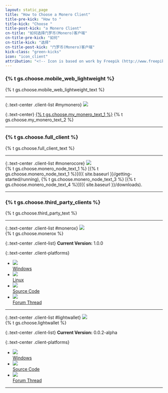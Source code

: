 ```yaml
---
layout: static_page
title: "How to Choose a Monero Client"
title-pre-kick: "How to "
title-kick: "Choose "
title-post-kick: "a Monero Client"
cn-title: "如何选择门罗币(Monero)客户端"
cn-title-pre-kick: "如何"
cn-title-kick: "选择"
cn-title-post-kick: "门罗币(Monero)客户端"
kick-class: "green-kicks"
icon: "icon_client"
attribution: "<!-- Icon is based on work by Freepik (http://www.freepik.com) and is licensed under Creative Commons BY 3.0 -->"
---
```


### {% t gs.choose.mobile_web_lightweight %}

{% t gs.choose.mobile_web_lightweight_text %}

---

{:.text-center .client-list #mymonero}
[![](//static.getmonero.org/images/clients/mymonero.svg)](https://mymonero.com)

{:.text-center}
[{% t gs.choose.my_monero_text_1 %}](https://mymonero.com) {% t gs.choose.my_monero_text_2 %}

---

### {% t gs.choose.full_client %}

{% t gs.choose.full_client_text %}

---

{:.text-center .client-list #monerocore}
[![](//static.getmonero.org/images/logo.svg)](/downloads)  
{% t gs.choose.monero_node_text_1 %} [{% t gs.choose.monero_node_text_1 %}]({{ site.baseurl }}/getting-started/running), {% t gs.choose.monero_node_text_3 %} [{% t gs.choose.monero_node_text_4 %}]({{ site.baseurl }}/downloads).

---

### {% t gs.choose.third_party_clients %}

{% t gs.choose.third_party_text %}

---

{:.text-center .client-list #monerox}
![](//static.getmonero.org/images/clients/monerox.svg)  
{% t gs.choose.monerox %}

{:.text-center .client-list}
**Current Version:** 1.0.0  

{:.text-center .client-platforms}
- [![](//static.getmonero.org/images/platforms/windows.svg)  
  Windows](https://github.com/Jojatekok/MoneroGui.Net/releases/download/v1.0.0/MoneroGui.Net-v1.0.0-Windows-x64.zip)
- [![](//static.getmonero.org/images/platforms/linux.svg)  
  Linux](https://github.com/Jojatekok/MoneroGui.Net/releases/download/v1.0.0/MoneroGui.Net-v1.0.0-Linux-x64.tar.gz)
- [![](//static.getmonero.org/images/platforms/github.svg)  
  Source Code](https://github.com/Jojatekok/MoneroGui.Net)
- [![](//static.getmonero.org/images/platforms/forum.svg)  
  Forum Thread](https://bitcointalk.org/index.php?topic=683365.00)

---

{:.text-center .client-list #lightwallet}
[![](//static.getmonero.org/images/clients/lightwallet.svg)](https://forum.getmonero.org/20/general-discussion/166/lightwallet-a-lightweight-monero-gui-account-manager)  
{% t gs.choose.lightwallet %}

{:.text-center .client-list}
**Current Version:** 0.0.2-alpha  

{:.text-center .client-platforms}
- [![](//static.getmonero.org/images/platforms/windows.svg)  
  Windows](https://github.com/jwinterm/lightWallet/releases/download/v0.0.2-alpha/lightWallet.exe)
- [![](//static.getmonero.org/images/platforms/github.svg)  
  Source Code](https://github.com/jwinterm/lightWallet)
- [![](//static.getmonero.org/images/platforms/forum.svg)  
  Forum Thread](https://forum.getmonero.org/20/general-discussion/166/lightwallet-a-lightweight-monero-gui-account-manager)

---